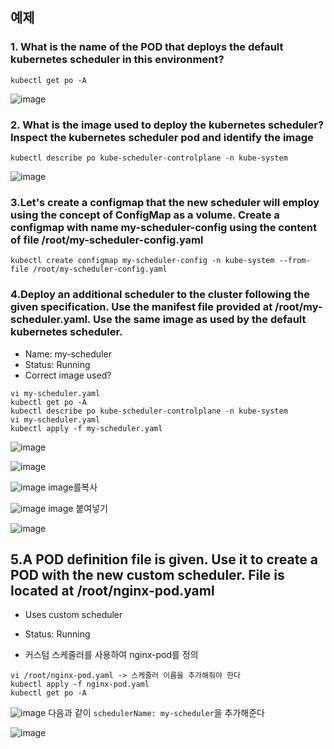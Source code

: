 ## 예제

### 1. What is the name of the POD that deploys the default kubernetes scheduler in this environment?

```
kubectl get po -A
```
![image](https://user-images.githubusercontent.com/81672260/168991720-9eb59abf-7776-41b9-b158-0bfec0ce27ba.png)

### 2. What is the image used to deploy the kubernetes scheduler? Inspect the kubernetes scheduler pod and identify the image

```
kubectl describe po kube-scheduler-controlplane -n kube-system
```

![image](https://user-images.githubusercontent.com/81672260/168992183-a3421ac6-a21b-4c6e-a63b-f3321b0ac76d.png)

### 3.Let's create a configmap that the new scheduler will employ using the concept of ConfigMap as a volume. Create a configmap with name my-scheduler-config using the content of file /root/my-scheduler-config.yaml

```
kubectl create configmap my-scheduler-config -n kube-system --from-file /root/my-scheduler-config.yaml
```

### 4.Deploy an additional scheduler to the cluster following the given specification. Use the manifest file provided at /root/my-scheduler.yaml. Use the same image as used by the default kubernetes scheduler.
- Name: my-scheduler
- Status: Running
- Correct image used?

```
vi my-scheduler.yaml
kubectl get po -A
kubectl describe po kube-scheduler-controlplane -n kube-system
vi my-scheduler.yaml
kubectl apply -f my-scheduler.yaml
```

![image](https://user-images.githubusercontent.com/81672260/168994192-e5310392-330b-4060-9082-e49fa268038a.png)

![image](https://user-images.githubusercontent.com/81672260/168995847-9a3a343a-5f55-45f6-b104-f6e555ac2ffc.png)

![image](https://user-images.githubusercontent.com/81672260/168996018-10492d6c-317c-477c-861e-dcdd30f79f3b.png) image를복사

![image](https://user-images.githubusercontent.com/81672260/168996209-e5a36169-0177-4237-bc25-2f620c0d740b.png) image 붙여넣기

![image](https://user-images.githubusercontent.com/81672260/168996574-ffd6cafb-8f43-4c52-aa22-6c569779a659.png)


## 5.A POD definition file is given. Use it to create a POD with the new custom scheduler. File is located at /root/nginx-pod.yaml

- Uses custom scheduler

- Status: Running

* 커스텀 스케줄러를 사용하여 nginx-pod를 정의

```
vi /root/nginx-pod.yaml -> 스케줄러 이름을 추가해줘야 한다
kubectl apply -f nginx-pod.yaml 
kubectl get po -A
```

![image](https://user-images.githubusercontent.com/81672260/168998097-17c28060-6f04-48e0-b2a7-53be30e8f300.png)
다음과 같이 `schedulerName: my-scheduler`을 추가해준다


![image](https://user-images.githubusercontent.com/81672260/168998566-c60af27c-11a8-4e19-b42c-8f467892f9eb.png)



